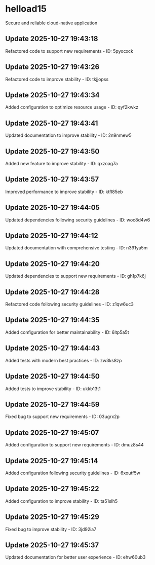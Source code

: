 # helload15
Secure and reliable cloud-native application

## Update 2025-10-27 19:43:18
Refactored code to support new requirements - ID: 5pyocxck


## Update 2025-10-27 19:43:26
Refactored code to improve stability - ID: tkjjopss


## Update 2025-10-27 19:43:34
Added configuration to optimize resource usage - ID: qyf2kwkz


## Update 2025-10-27 19:43:41
Updated documentation to improve stability - ID: 2n9nmew5


## Update 2025-10-27 19:43:50
Added new feature to improve stability - ID: qxzoag7a


## Update 2025-10-27 19:43:57
Improved performance to improve stability - ID: ktfl85eb


## Update 2025-10-27 19:44:05
Updated dependencies following security guidelines - ID: woc8d4w6


## Update 2025-10-27 19:44:12
Updated documentation with comprehensive testing - ID: n391ya5m


## Update 2025-10-27 19:44:20
Updated dependencies to support new requirements - ID: gh1p7k6j


## Update 2025-10-27 19:44:28
Refactored code following security guidelines - ID: z1qw6uc3


## Update 2025-10-27 19:44:35
Added configuration for better maintainability - ID: 6itp5a5t


## Update 2025-10-27 19:44:43
Added tests with modern best practices - ID: zw3ks8zp


## Update 2025-10-27 19:44:50
Added tests to improve stability - ID: ukkb13t1


## Update 2025-10-27 19:44:59
Fixed bug to support new requirements - ID: 03ugrx2p


## Update 2025-10-27 19:45:07
Added configuration to support new requirements - ID: dmuz8s44


## Update 2025-10-27 19:45:14
Added configuration following security guidelines - ID: 6xoutf5w


## Update 2025-10-27 19:45:22
Added configuration to improve stability - ID: ta51slh5


## Update 2025-10-27 19:45:29
Fixed bug to improve stability - ID: 3jd92ia7


## Update 2025-10-27 19:45:37
Updated documentation for better user experience - ID: ehw60ub3

